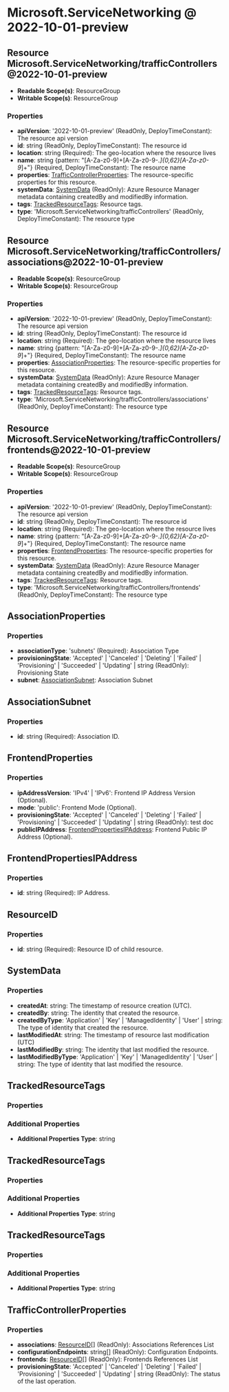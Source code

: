# Microsoft.ServiceNetworking @ 2022-10-01-preview

## Resource Microsoft.ServiceNetworking/trafficControllers@2022-10-01-preview
* **Readable Scope(s)**: ResourceGroup
* **Writable Scope(s)**: ResourceGroup
### Properties
* **apiVersion**: '2022-10-01-preview' (ReadOnly, DeployTimeConstant): The resource api version
* **id**: string (ReadOnly, DeployTimeConstant): The resource id
* **location**: string (Required): The geo-location where the resource lives
* **name**: string {pattern: "[A-Za-z0-9]+[A-Za-z0-9-_.]{0,62}[A-Za-z0-9_]+"} (Required, DeployTimeConstant): The resource name
* **properties**: [TrafficControllerProperties](#trafficcontrollerproperties): The resource-specific properties for this resource.
* **systemData**: [SystemData](#systemdata) (ReadOnly): Azure Resource Manager metadata containing createdBy and modifiedBy information.
* **tags**: [TrackedResourceTags](#trackedresourcetags): Resource tags.
* **type**: 'Microsoft.ServiceNetworking/trafficControllers' (ReadOnly, DeployTimeConstant): The resource type

## Resource Microsoft.ServiceNetworking/trafficControllers/associations@2022-10-01-preview
* **Readable Scope(s)**: ResourceGroup
* **Writable Scope(s)**: ResourceGroup
### Properties
* **apiVersion**: '2022-10-01-preview' (ReadOnly, DeployTimeConstant): The resource api version
* **id**: string (ReadOnly, DeployTimeConstant): The resource id
* **location**: string (Required): The geo-location where the resource lives
* **name**: string {pattern: "[A-Za-z0-9]+[A-Za-z0-9-_.]{0,62}[A-Za-z0-9_]+"} (Required, DeployTimeConstant): The resource name
* **properties**: [AssociationProperties](#associationproperties): The resource-specific properties for this resource.
* **systemData**: [SystemData](#systemdata) (ReadOnly): Azure Resource Manager metadata containing createdBy and modifiedBy information.
* **tags**: [TrackedResourceTags](#trackedresourcetags): Resource tags.
* **type**: 'Microsoft.ServiceNetworking/trafficControllers/associations' (ReadOnly, DeployTimeConstant): The resource type

## Resource Microsoft.ServiceNetworking/trafficControllers/frontends@2022-10-01-preview
* **Readable Scope(s)**: ResourceGroup
* **Writable Scope(s)**: ResourceGroup
### Properties
* **apiVersion**: '2022-10-01-preview' (ReadOnly, DeployTimeConstant): The resource api version
* **id**: string (ReadOnly, DeployTimeConstant): The resource id
* **location**: string (Required): The geo-location where the resource lives
* **name**: string {pattern: "[A-Za-z0-9]+[A-Za-z0-9-_.]{0,62}[A-Za-z0-9_]+"} (Required, DeployTimeConstant): The resource name
* **properties**: [FrontendProperties](#frontendproperties): The resource-specific properties for this resource.
* **systemData**: [SystemData](#systemdata) (ReadOnly): Azure Resource Manager metadata containing createdBy and modifiedBy information.
* **tags**: [TrackedResourceTags](#trackedresourcetags): Resource tags.
* **type**: 'Microsoft.ServiceNetworking/trafficControllers/frontends' (ReadOnly, DeployTimeConstant): The resource type

## AssociationProperties
### Properties
* **associationType**: 'subnets' (Required): Association Type
* **provisioningState**: 'Accepted' | 'Canceled' | 'Deleting' | 'Failed' | 'Provisioning' | 'Succeeded' | 'Updating' | string (ReadOnly): Provisioning State
* **subnet**: [AssociationSubnet](#associationsubnet): Association Subnet

## AssociationSubnet
### Properties
* **id**: string (Required): Association ID.

## FrontendProperties
### Properties
* **ipAddressVersion**: 'IPv4' | 'IPv6': Frontend IP Address Version (Optional).
* **mode**: 'public': Frontend Mode (Optional).
* **provisioningState**: 'Accepted' | 'Canceled' | 'Deleting' | 'Failed' | 'Provisioning' | 'Succeeded' | 'Updating' | string (ReadOnly): test doc
* **publicIPAddress**: [FrontendPropertiesIPAddress](#frontendpropertiesipaddress): Frontend Public IP Address (Optional).

## FrontendPropertiesIPAddress
### Properties
* **id**: string (Required): IP Address.

## ResourceID
### Properties
* **id**: string (Required): Resource ID of child resource.

## SystemData
### Properties
* **createdAt**: string: The timestamp of resource creation (UTC).
* **createdBy**: string: The identity that created the resource.
* **createdByType**: 'Application' | 'Key' | 'ManagedIdentity' | 'User' | string: The type of identity that created the resource.
* **lastModifiedAt**: string: The timestamp of resource last modification (UTC)
* **lastModifiedBy**: string: The identity that last modified the resource.
* **lastModifiedByType**: 'Application' | 'Key' | 'ManagedIdentity' | 'User' | string: The type of identity that last modified the resource.

## TrackedResourceTags
### Properties
### Additional Properties
* **Additional Properties Type**: string

## TrackedResourceTags
### Properties
### Additional Properties
* **Additional Properties Type**: string

## TrackedResourceTags
### Properties
### Additional Properties
* **Additional Properties Type**: string

## TrafficControllerProperties
### Properties
* **associations**: [ResourceID](#resourceid)[] (ReadOnly): Associations References List
* **configurationEndpoints**: string[] (ReadOnly): Configuration Endpoints.
* **frontends**: [ResourceID](#resourceid)[] (ReadOnly): Frontends References List
* **provisioningState**: 'Accepted' | 'Canceled' | 'Deleting' | 'Failed' | 'Provisioning' | 'Succeeded' | 'Updating' | string (ReadOnly): The status of the last operation.


